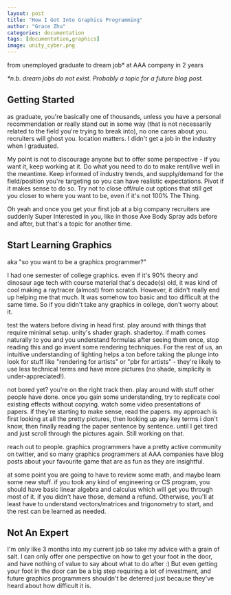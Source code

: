 ```yaml
---
layout: post
title: "How I Got Into Graphics Programming"
author: "Grace Zhu"
categories: documentation
tags: [documentation,graphics]
image: unity_cyber.png
---
```


from unemployed graduate to dream job* at AAA company in 2 years

*\*n.b. dream jobs do not exist. Probably a topic for a future blog post.*

## Getting Started

as graduate, you're basically one of thousands, unless you have a personal recommendation or really stand out in some way (that is not necessarily related to the field you're trying to break into), no one cares about you. recruiters will ghost you. location matters. I didn't get a job in the industry when I graduated. 

My point is not to discourage anyone but to offer some perspective - if you want it, keep working at it. Do what you need to do to make rent/live well in the meantime. Keep informed of industry trends, and supply/demand for the field/position you're targeting so you can have realistic expectations. Pivot if it makes sense to do so. Try not to close off/rule out options that still get you closer to where you want to be, even if it's not 100% The Thing.

Oh yeah and once you get your first job at a big company recruiters are suddenly Super Interested in you, like in those Axe Body Spray ads before and after, but that's a topic for another time. 

## Start Learning Graphics

aka "so you want to be a graphics programmer?"

I had one semester of college graphics. even if it's 90% theory and dinosaur age tech with course material that's decade(s) old, it was kind of cool making a raytracer (almost) from scratch. However, it didn't really end up helping me that much. It was somehow too basic and too difficult at the same time. So if you didn't take any graphics in college, don't worry about it. 

test the waters before diving in head first. play around with things that require minimal setup. unity's shader graph. shadertoy. 
if math comes naturally to you and you understand formulas after seeing them once, stop reading this and go invent some rendering techniques. For the rest of us, an intuitive understanding of lighting helps a ton before taking the plunge into <brdf equation> look for stuff like "rendering for artists" or "pbr for artists" - they're likely to use less technical terms and have more pictures (no shade, simplicity is under-appreciated!). 

not bored yet? you're on the right track then. play around with stuff other people have done. once you gain some understanding, try to replicate cool existing effects without copying. 
watch some video presentations of papers. if they're starting to make sense, read the papers. my approach is first looking at all the pretty pictures, then looking up any key terms i don't know, then finally reading the paper sentence by sentence. until I get tired and just scroll through the pictures again. Still working on that. 

reach out to people. graphics programmers have a pretty active community on twitter, and so many graphics programmers at AAA companies have blog posts about your favourite game that are as fun as they are insightful. 

at some point you are going to have to review some math, and maybe learn some new stuff. if you took any kind of engineering or CS program, you should have basic linear algebra and calculus which will get you through most of it. if you didn't have those, demand a refund. Otherwise, you'll at least have to understand vectors/matrices and trigonometry to start, and the rest can be learned as needed. 

## Not An Expert

I'm only like 3 months into my current job so take my advice with a grain of salt. I can only offer one perspective on how to get your foot in the door, and have nothing of value to say about what to do after :) But even getting your foot in the door can be a big step requiring a lot of investment, and future graphics programmers shouldn't be deterred just because they've heard about how difficult it is. 

